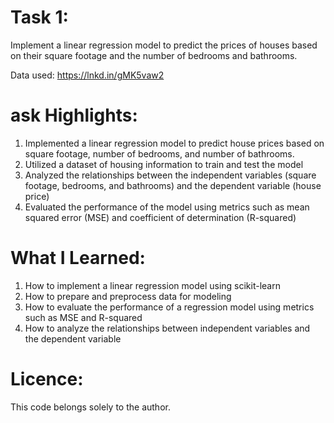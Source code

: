 # Task 1:
Implement a linear regression model to predict the prices of houses based on their square footage and the number of bedrooms and bathrooms.

Data used: https://lnkd.in/gMK5vaw2

# ask Highlights:
1. Implemented a linear regression model to predict house prices based on square footage, number of bedrooms, and number of bathrooms.
2. Utilized a dataset of housing information to train and test the model
3. Analyzed the relationships between the independent variables (square footage, bedrooms, and bathrooms) and the dependent variable (house price)
4. Evaluated the performance of the model using metrics such as mean squared error (MSE) and coefficient of determination (R-squared)

# What I Learned:
1. How to implement a linear regression model using scikit-learn
2. How to prepare and preprocess data for modeling
3. How to evaluate the performance of a regression model using metrics such as MSE and R-squared
4. How to analyze the relationships between independent variables and the dependent variable

# Licence:
This code belongs solely to the author.